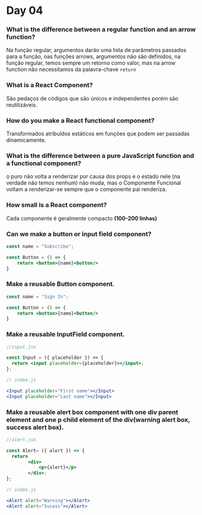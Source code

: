# Day 04

### What is the difference between a regular function and an arrow function?

Na função regular, argumentos darão uma lista de parâmetros passados para a função, nas funções arrows, argumentos não são definidos, na função regular, temos sempre um retorno como valor, mas na arrow function não necessitamos da palavra-chave `return`  

### What is a React Component?

São pedaços de códigos que são únicos e independentes porém são reutilizáveis.

### How do you make a React functional component?

Transformados atribuídos estáticos em funções que podem ser passadas dinamicamente.

### What is the difference between a pure JavaScript function and a functional component?

o puro não volta a renderizar por causa dos props e o estado nele (na verdade não temos nenhum) não muda, mas o Componente Funcional voltam a renderizar-se sempre que o componente pai renderiza.

### How small is a React component?

Cada componente é geralmente compacto **(100-200 linhas)**

### Can we make a button or input field component?

```jsx
const name = "Subscribe";

const Button = () => {
	return <button>{name}<button/>
}
```

### Make a reusable Button component.

```jsx
const name = "Sign In";

const Button = () => {
	return <button>{name}<button/>
}
```

### Make a reusable InputField component.

```jsx
//input.jsx

const Input = ({ placeholder }) => {
  return <input placeholder={placeholder}></input>;
};
```

```jsx
// index.js

<Input placeholder="First name"></Input>
<Input placeholder="Last name"></Input>
```

### Make a reusable alert box component with one div parent element and one p child element of the div(warning alert box, success alert box).

```jsx
//alert.jsx

const Alert= ({ alert }) => {
  return 
		<div>
			<p>{alert}</p>
		</div>;
};
```

```jsx
// index.js

<Alert alert="Warning"></Alert>
<Alert alert="Sucess"></Alert>
```
